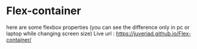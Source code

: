 # Flex-container
here are some flexbox properties (you can see the difference only in pc or laptop while changing screen size)
Live url : https://juveriad.github.io/Flex-container/
